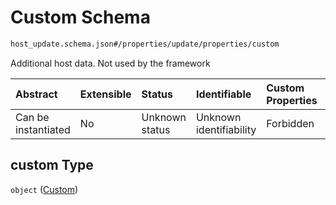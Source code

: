 # Custom Schema

```txt
host_update.schema.json#/properties/update/properties/custom
```

Additional host data. Not used by the framework

| Abstract            | Extensible | Status         | Identifiable            | Custom Properties | Additional Properties | Access Restrictions | Defined In                                                                        |
| :------------------ | :--------- | :------------- | :---------------------- | :---------------- | :-------------------- | :------------------ | :-------------------------------------------------------------------------------- |
| Can be instantiated | No         | Unknown status | Unknown identifiability | Forbidden         | Allowed               | none                | [host-update.schema.json*](../out/host-update.schema.json "open original schema") |

## custom Type

`object` ([Custom](host-update-properties-update-data-properties-custom.md))
